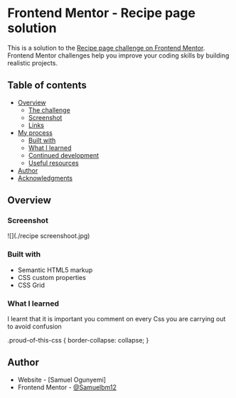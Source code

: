 # Frontend Mentor - Recipe page solution

This is a solution to the [Recipe page challenge on Frontend Mentor](https://www.frontendmentor.io/challenges/recipe-page-KiTsR8QQKm). Frontend Mentor challenges help you improve your coding skills by building realistic projects. 

## Table of contents

- [Overview](#overview)
  - [The challenge](#the-challenge)
  - [Screenshot](#screenshot)
  - [Links](#links)
- [My process](#my-process)
  - [Built with](#built-with)
  - [What I learned](#what-i-learned)
  - [Continued development](#continued-development)
  - [Useful resources](#useful-resources)
- [Author](#author)
- [Acknowledgments](#acknowledgments)


## Overview

### Screenshot

![](./recipe screenshoot.jpg)



### Built with

- Semantic HTML5 markup
- CSS custom properties
- CSS Grid

### What I learned

I learnt that it is  important  you comment on every Css you are carrying out to avoid confusion

.proud-of-this-css {
   border-collapse: collapse;
}


## Author

- Website - [Samuel Ogunyemi]
- Frontend Mentor - [@Samuelbm12](https://www.frontendmentor.io/profile/Samuelbm12)